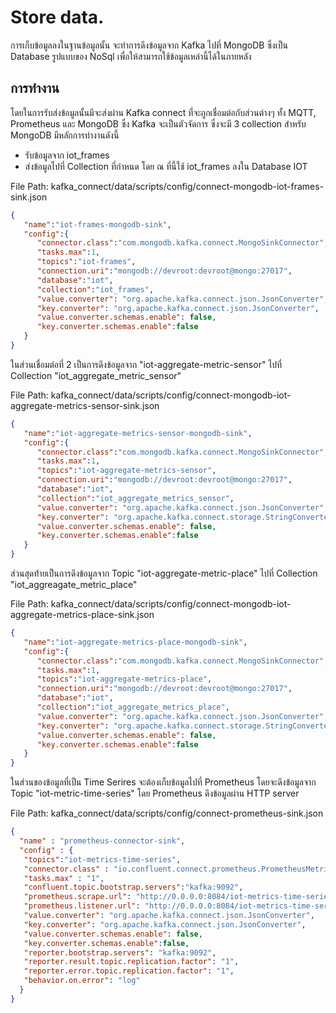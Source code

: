 # Store data.

การเก็บข้อมูลลงในฐานข้อมูลนั้น จะทำการดึงข้อมูลจาก Kafka ไปที่ MongoDB ซึ่งเป็น Database รูปแบบของ NoSql เพื่อให้สามารถใช้ข้อมูลเหล่านี้ได้ในภายหลัง

## การทำงาน
โดยในการรับส่งข้อมูลนั้นมีจะส่งผ่าน Kafka connect ที่จะถูกเชื่อมต่อกับส่วนต่างๆ ทั้ง MQTT, Prometheus และ MongoDB ซึ่ง Kafka จะเป็นตัวจัดการ ซึ่งจะมี 3 collection สำหรับ MongoDB มีหลักการทำงานดังนี้
* รับข้อมูลจาก iot_frames
* ส่งข้อมูลไปที่ Collection ที่กำหนด โดย ณ ที่นี้ใช้ iot_frames ลงใน Database IOT

File Path: kafka_connect/data/scripts/config/connect-mongodb-iot-frames-sink.json

```json
{
   "name":"iot-frames-mongodb-sink",
   "config":{
      "connector.class":"com.mongodb.kafka.connect.MongoSinkConnector",
      "tasks.max":1,
      "topics":"iot-frames",
      "connection.uri":"mongodb://devroot:devroot@mongo:27017",
      "database":"iot",
      "collection":"iot_frames",
      "value.converter": "org.apache.kafka.connect.json.JsonConverter",
      "key.converter": "org.apache.kafka.connect.json.JsonConverter",
      "value.converter.schemas.enable": false,
      "key.converter.schemas.enable":false
   }
}
```
ในส่วนเชื่อมต่อที่ 2 เป็นการดึงข้อมูลจาก "iot-aggregate-metric-sensor" ไปที่ Collection "iot_aggregate_metric_sensor"

File Path: kafka_connect/data/scripts/config/connect-mongodb-iot-aggregate-metrics-sensor-sink.json
```json
{
   "name":"iot-aggregate-metrics-sensor-mongodb-sink",
   "config":{
      "connector.class":"com.mongodb.kafka.connect.MongoSinkConnector",
      "tasks.max":1,
      "topics":"iot-aggregate-metrics-sensor",
      "connection.uri":"mongodb://devroot:devroot@mongo:27017",
      "database":"iot",
      "collection":"iot_aggregate_metrics_sensor",
      "value.converter": "org.apache.kafka.connect.json.JsonConverter",
      "key.converter": "org.apache.kafka.connect.storage.StringConverter",
      "value.converter.schemas.enable": false,
      "key.converter.schemas.enable":false
   }
}
```

ส่วนสุดท้่ายเป็นการดึงข้อมูลจาก Topic "iot-aggregate-metric-place" ไปที่ Collection "iot_aggreagate_metric_place"

File Path: kafka_connect/data/scripts/config/connect-mongodb-iot-aggregate-metrics-place-sink.json

```json
{
   "name":"iot-aggregate-metrics-place-mongodb-sink",
   "config":{
      "connector.class":"com.mongodb.kafka.connect.MongoSinkConnector",
      "tasks.max":1,
      "topics":"iot-aggregate-metrics-place",
      "connection.uri":"mongodb://devroot:devroot@mongo:27017",
      "database":"iot",
      "collection":"iot_aggregate_metrics_place",
      "value.converter": "org.apache.kafka.connect.json.JsonConverter",
      "key.converter": "org.apache.kafka.connect.storage.StringConverter",
      "value.converter.schemas.enable": false,
      "key.converter.schemas.enable":false
   }
}
```

ในส่วนของข้อมูลที่เป็น Time Serires จะต้องเก็บข้อมูลไปที่ Prometheus โดยจะดึงข้อมูลจาก Topic "iot-metric-time-series" โดย Prometheus ดึงข้อมูลผ่าน HTTP server

File Path: kafka_connect/data/scripts/config/connect-prometheus-sink.json
```json
{
  "name" : "prometheus-connector-sink",
  "config" : {
   "topics":"iot-metrics-time-series",
   "connector.class" : "io.confluent.connect.prometheus.PrometheusMetricsSinkConnector",
   "tasks.max" : "1",
   "confluent.topic.bootstrap.servers":"kafka:9092",
   "prometheus.scrape.url": "http://0.0.0.0:8084/iot-metrics-time-series",
   "prometheus.listener.url": "http://0.0.0.0:8084/iot-metrics-time-series",
   "value.converter": "org.apache.kafka.connect.json.JsonConverter",
   "key.converter": "org.apache.kafka.connect.json.JsonConverter",
   "value.converter.schemas.enable": false,
   "key.converter.schemas.enable":false,
   "reporter.bootstrap.servers": "kafka:9092",
   "reporter.result.topic.replication.factor": "1",
   "reporter.error.topic.replication.factor": "1",
   "behavior.on.error": "log"
  }
}
```

